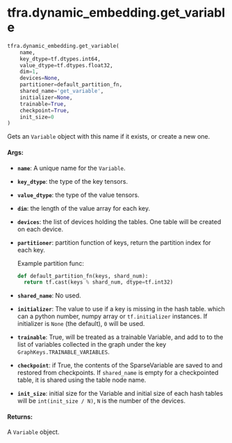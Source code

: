 <div itemscope itemtype="http://developers.google.com/ReferenceObject">
<meta itemprop="name" content="tfra.dynamic_embedding.get_variable" />
<meta itemprop="path" content="Stable" />
</div>

# tfra.dynamic_embedding.get_variable

``` python
tfra.dynamic_embedding.get_variable(
    name,
    key_dtype=tf.dtypes.int64,
    value_dtype=tf.dtypes.float32,
    dim=1,
    devices=None,
    partitioner=default_partition_fn,
    shared_name='get_variable',
    initializer=None,
    trainable=True,
    checkpoint=True,
    init_size=0
)
```

Gets an `Variable` object with this name if it exists,
     or create a new one.

#### Args:

* <b>`name`</b>: A unique name for the `Variable`.
* <b>`key_dtype`</b>: the type of the key tensors.
* <b>`value_dtype`</b>: the type of the value tensors.
* <b>`dim`</b>: the length of the value array for each key.
* <b>`devices`</b>: the list of devices holding the tables.
    One table will be created on each device.
* <b>`partitioner`</b>: partition function of keys,
    return the partition index for each key.

  Example partition func:
  ```python
  def default_partition_fn(keys, shard_num):
    return tf.cast(keys % shard_num, dtype=tf.int32)
  ```
* <b>`shared_name`</b>: No used.
* <b>`initializer`</b>: The value to use if a key is missing in the hash table.
    which can a python number, numpy array or `tf.initializer` instances.
    If initializer is `None` (the default), `0` will be used.
* <b>`trainable`</b>: True, will be treated as a trainable Variable, and add to
    to the list of variables collected in the graph under the key
    `GraphKeys.TRAINABLE_VARIABLES`.
* <b>`checkpoint`</b>: if True, the contents of the SparseVariable are
    saved to and restored from checkpoints.
    If `shared_name` is empty for a checkpointed table,
    it is shared using the table node name.
* <b>`init_size`</b>: initial size for the Variable and initial size of each
    hash tables will be `int(init_size / N)`, `N` is the number of
    the devices.


#### Returns:

A `Variable` object.